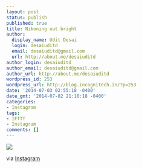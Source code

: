 ```yaml
---
layout: post
status: publish
published: true
title: Nikoning out bright
author:
  display_name: Udit Desai
  login: desaiuditd
  email: desaiuditd@gmail.com
  url: http://about.me/desaiuditd
author_login: desaiuditd
author_email: desaiuditd@gmail.com
author_url: http://about.me/desaiuditd
wordpress_id: 253
wordpress_url: http://blog.incognitech.in/?p=253
date: '2014-07-03 02:55:18 -0400'
date_gmt: '2014-07-02 21:10:18 -0400'
categories:
- Instagram
tags:
- IFTTT
- Instagram
comments: []
---
```


![](http://scontent-b.cdninstagram.com/hphotos-xpf1/t51.2885-15/891392_285519241630729_13953874_n.jpg)

via [Instagram](http://ift.tt/1xitcC3)

